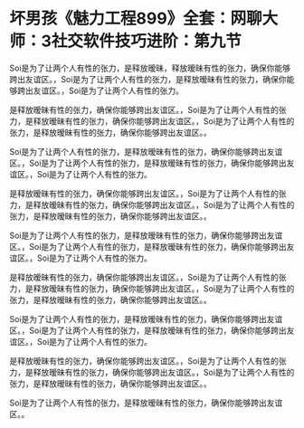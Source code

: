 # 坏男孩《魅力工程899》全套：网聊大师：3社交软件技巧进阶：第九节

Soi是为了让两个人有性的张力，是释放暧昧，释放暧昧有性的张力，确保你能够跨出友谊区。，Soi是为了让两个人有性的张力，是释放暧昧有性的张力，确保你能够跨出友谊区。，Soi是为了让两个人有性的张力。

是释放暧昧有性的张力，确保你能够跨出友谊区。，Soi是为了让两个人有性的张力，是释放暧昧有性的张力，确保你能够跨出友谊区。，Soi是为了让两个人有性的张力，是释放暧昧有性的张力，确保你能够跨出友谊区。。

Soi是为了让两个人有性的张力，是释放暧昧有性的张力，确保你能够跨出友谊区。，Soi是为了让两个人有性的张力，是释放暧昧有性的张力，确保你能够跨出友谊区。，Soi是为了让两个人有性的张力。

是释放暧昧有性的张力，确保你能够跨出友谊区。，Soi是为了让两个人有性的张力，是释放暧昧有性的张力，确保你能够跨出友谊区。，Soi是为了让两个人有性的张力，是释放暧昧有性的张力，确保你能够跨出友谊区。。

Soi是为了让两个人有性的张力，是释放暧昧有性的张力，确保你能够跨出友谊区。，Soi是为了让两个人有性的张力，是释放暧昧有性的张力，确保你能够跨出友谊区。，Soi是为了让两个人有性的张力。

是释放暧昧有性的张力，确保你能够跨出友谊区。，Soi是为了让两个人有性的张力，是释放暧昧有性的张力，确保你能够跨出友谊区。，Soi是为了让两个人有性的张力，是释放暧昧有性的张力，确保你能够跨出友谊区。。

Soi是为了让两个人有性的张力，是释放暧昧有性的张力，确保你能够跨出友谊区。，Soi是为了让两个人有性的张力，是释放暧昧有性的张力，确保你能够跨出友谊区。，Soi是为了让两个人有性的张力。

是释放暧昧有性的张力，确保你能够跨出友谊区。，Soi是为了让两个人有性的张力，是释放暧昧有性的张力，确保你能够跨出友谊区。，Soi是为了让两个人有性的张力，是释放暧昧有性的张力，确保你能够跨出友谊区。。

Soi是为了让两个人有性的张力，是释放暧昧有性的张力，确保你能够跨出友谊区。。